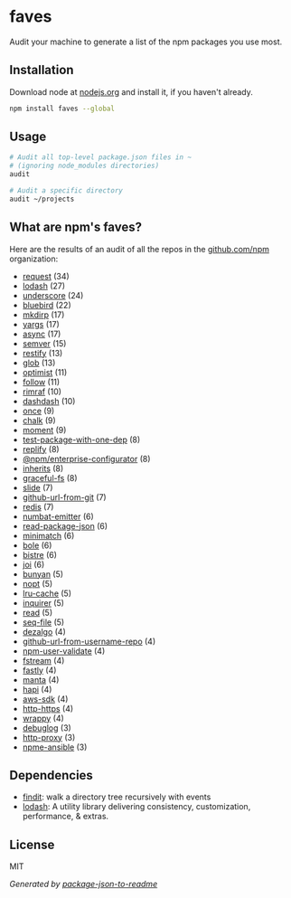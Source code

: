 # faves

Audit your machine to generate a list of the npm packages you use most.

## Installation

Download node at [nodejs.org](http://nodejs.org) and install it, if you haven't already.

```sh
npm install faves --global
```

## Usage

```sh
# Audit all top-level package.json files in ~
# (ignoring node_modules directories)
audit

# Audit a specific directory
audit ~/projects
```

## What are npm's faves?

Here are the results of an audit of all the repos in the [github.com/npm](https://github.com/npm) organization:

- [request](https://npm.im/request) (34)
- [lodash](https://npm.im/lodash) (27)
- [underscore](https://npm.im/underscore) (24)
- [bluebird](https://npm.im/bluebird) (22)
- [mkdirp](https://npm.im/mkdirp) (17)
- [yargs](https://npm.im/yargs) (17)
- [async](https://npm.im/async) (17)
- [semver](https://npm.im/semver) (15)
- [restify](https://npm.im/restify) (13)
- [glob](https://npm.im/glob) (13)
- [optimist](https://npm.im/optimist) (11)
- [follow](https://npm.im/follow) (11)
- [rimraf](https://npm.im/rimraf) (10)
- [dashdash](https://npm.im/dashdash) (10)
- [once](https://npm.im/once) (9)
- [chalk](https://npm.im/chalk) (9)
- [moment](https://npm.im/moment) (9)
- [test-package-with-one-dep](https://npm.im/test-package-with-one-dep) (8)
- [replify](https://npm.im/replify) (8)
- [@npm/enterprise-configurator](https://npm.im/@npm/enterprise-configurator) (8)
- [inherits](https://npm.im/inherits) (8)
- [graceful-fs](https://npm.im/graceful-fs) (8)
- [slide](https://npm.im/slide) (7)
- [github-url-from-git](https://npm.im/github-url-from-git) (7)
- [redis](https://npm.im/redis) (7)
- [numbat-emitter](https://npm.im/numbat-emitter) (6)
- [read-package-json](https://npm.im/read-package-json) (6)
- [minimatch](https://npm.im/minimatch) (6)
- [bole](https://npm.im/bole) (6)
- [bistre](https://npm.im/bistre) (6)
- [joi](https://npm.im/joi) (6)
- [bunyan](https://npm.im/bunyan) (5)
- [nopt](https://npm.im/nopt) (5)
- [lru-cache](https://npm.im/lru-cache) (5)
- [inquirer](https://npm.im/inquirer) (5)
- [read](https://npm.im/read) (5)
- [seq-file](https://npm.im/seq-file) (5)
- [dezalgo](https://npm.im/dezalgo) (4)
- [github-url-from-username-repo](https://npm.im/github-url-from-username-repo) (4)
- [npm-user-validate](https://npm.im/npm-user-validate) (4)
- [fstream](https://npm.im/fstream) (4)
- [fastly](https://npm.im/fastly) (4)
- [manta](https://npm.im/manta) (4)
- [hapi](https://npm.im/hapi) (4)
- [aws-sdk](https://npm.im/aws-sdk) (4)
- [http-https](https://npm.im/http-https) (4)
- [wrappy](https://npm.im/wrappy) (4)
- [debuglog](https://npm.im/debuglog) (3)
- [http-proxy](https://npm.im/http-proxy) (3)
- [npme-ansible](https://npm.im/npme-ansible) (3)

## Dependencies

- [findit](https://github.com/substack/node-findit): walk a directory tree recursively with events
- [lodash](https://github.com/lodash/lodash): A utility library delivering consistency, customization, performance, &amp; extras.


## License

MIT

_Generated by [package-json-to-readme](https://github.com/zeke/package-json-to-readme)_
